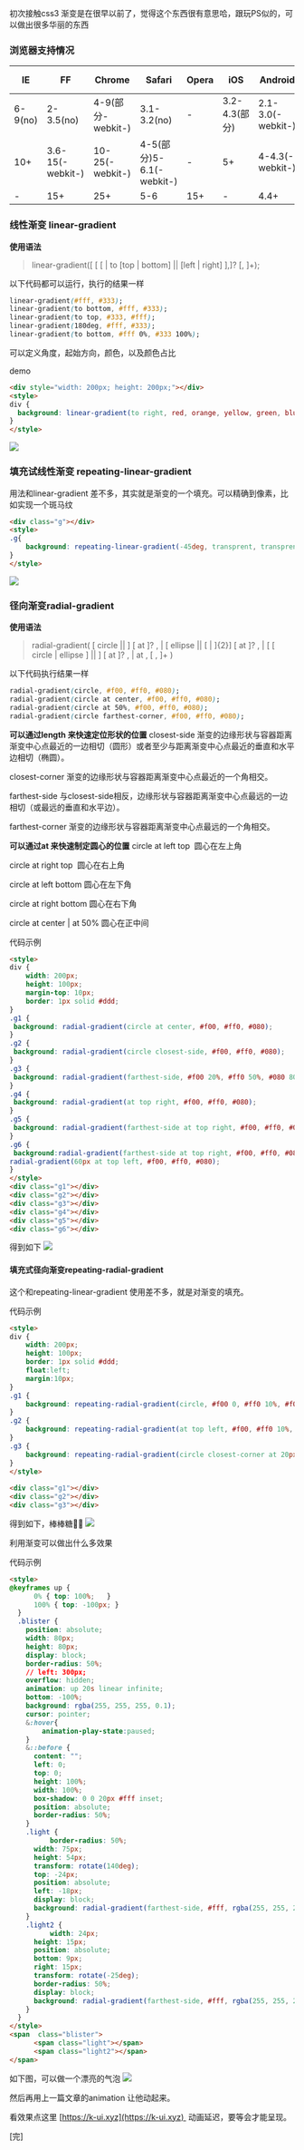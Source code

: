 初次接触css3 渐变是在很早以前了，觉得这个东西很有意思哈，跟玩PS似的，可以做出很多华丽的东西

### 浏览器支持情况
 | IE      | FF               | Chrome            | Safari                   | Opera | iOS           | Android           | Android Chrome  |
 | ------- | ---------------- | ----------------- | ------------------------ | ----- | ------------- | ----------------- | --------------- |
 | 6-9(no) | 2-3.5(no)        | 4-9(部分-webkit-) | 3.1-3.2(no)              | -     | 3.2-4.3(部分) | 2.1-3.0(-webkit-) | 10-25(-webkit-) |
 | 10+     | 3.6-15(-webkit-) | 10-25(-webkit-)   | 4-5(部分)5-6.1(-webkit-) | -     | 5+            | 4-4.3(-webkit-)   | 26+             |
 | -       | 15+              | 25+               | 5-6                      | 15+   | -             | 4.4+              | -               |
### 线性渐变 linear-gradient
**使用语法**

>linear-gradient([ [ [ <angle> | to [top | bottom] || [left | right] ],]? <color-stop>[, <color-stop>]+);

以下代码都可以运行，执行的结果一样
```css
linear-gradient(#fff, #333);
linear-gradient(to bottom, #fff, #333);
linear-gradient(to top, #333, #fff);
linear-gradient(180deg, #fff, #333);
linear-gradient(to bottom, #fff 0%, #333 100%);
```
可以定义角度，起始方向，颜色，以及颜色占比

demo
```html
<div style="width: 200px; height: 200px;"></div>
<style>
div {
  background: linear-gradient(to right, red, orange, yellow, green, blue, indigo, violet);
}
</style>
```
![](https://chuchur.com/upload/2018-4-5/1526629454815.png)
### 填充试线性渐变 repeating-linear-gradient
用法和linear-gradient 差不多，其实就是渐变的一个填充。可以精确到像素，比如实现一个斑马纹
```html
<div class="g"></div>
<style>
.g{
    background: repeating-linear-gradient(-45deg, transprent, transprent 25px, #fff 25px, #fff50px);
}
</style>
```
![](https://chuchur.com/upload/2018-4-5/1526632856739.png)
### 径向渐变radial-gradient
**使用语法**

>radial-gradient( [ circle || <length> ] [ at <position> ]? ,
| [ ellipse || [<length> | <percentage> ]{2}] [ at <position> ]? ,
| [ [ circle | ellipse ] || <extent-keyword> ] [ at <position> ]? ,
| at <position> ,
<color-stop> [ , <color-stop> ]+ )

以下代码执行结果一样
```css
radial-gradient(circle, #f00, #ff0, #080);
radial-gradient(circle at center, #f00, #ff0, #080);
radial-gradient(circle at 50%, #f00, #ff0, #080);
radial-gradient(circle farthest-corner, #f00, #ff0, #080);
```
**可以通过length 来快速定位形状的位置**
closest-side	渐变的边缘形状与容器距离渐变中心点最近的一边相切（圆形）或者至少与距离渐变中心点最近的垂直和水平边相切（椭圆）。

closest-corner	渐变的边缘形状与容器距离渐变中心点最近的一个角相交。

farthest-side	与closest-side相反，边缘形状与容器距离渐变中心点最远的一边相切（或最远的垂直和水平边）。

farthest-corner	渐变的边缘形状与容器距离渐变中心点最远的一个角相交。

**可以通过at 来快速制定圆心的位置**
circle at left top  圆心在左上角

circle at right top  圆心在右上角

circle at left bottom 圆心在左下角

circle at right bottom 圆心在右下角 

circle at center | at 50% 圆心在正中间

代码示例
```html
<style>
div {
	width: 200px;
	height: 100px;
	margin-top: 10px;
	border: 1px solid #ddd;
}
.g1 {
 background: radial-gradient(circle at center, #f00, #ff0, #080);
}
.g2 {
 background: radial-gradient(circle closest-side, #f00, #ff0, #080);
}
.g3 {
 background: radial-gradient(farthest-side, #f00 20%, #ff0 50%, #080 80%);
}
.g4 {
 background: radial-gradient(at top right, #f00, #ff0, #080);
}
.g5 {
 background: radial-gradient(farthest-side at top right, #f00, #ff0, #080);
}
.g6 {
 background:radial-gradient(farthest-side at top right, #f00, #ff0, #080, transparent),
radial-gradient(60px at top left, #f00, #ff0, #080);
}
</style> 
<div class="g1"></div>
<div class="g2"></div>
<div class="g3"></div>
<div class="g4"></div>
<div class="g5"></div>
<div class="g6"></div>
```
得到如下
![](https://chuchur.com/upload/2018-4-5/1526634345686.jpg)


#### 填充式径向渐变repeating-radial-gradient
这个和repeating-linear-gradient 使用差不多，就是对渐变的填充。

代码示例
```html
<style>
div {
    width: 200px;
    height: 100px; 
    border: 1px solid #ddd;
    float:left;
    margin:10px;
}
.g1 {
	background: repeating-radial-gradient(circle, #f00 0, #ff0 10%, #f00 15%);
}
.g2 {
	background: repeating-radial-gradient(at top left, #f00, #ff0 10%, #080 15%, #ff0 20%, #f00 25%);
}
.g3 {
	background: repeating-radial-gradient(circle closest-corner at 20px 50px, #f00, #ff0 10%, #080 20%, #ff0 30%, #f00 40%);
}
</style>
 
<div class="g1"></div>
<div class="g2"></div>
<div class="g3"></div>
```
得到如下，棒棒糖🍭🍭
![](https://chuchur.com/upload/2018-4-5/1526634674155.png)


利用渐变可以做出什么多效果

代码示例
```html
<style>
@keyframes up {
      0% { top: 100%;   }
      100% { top: -100px; }
  }
  .blister {
    position: absolute;
    width: 80px;
    height: 80px;
    display: block;
    border-radius: 50%;
    // left: 300px;
    overflow: hidden;
    animation: up 20s linear infinite;
    bottom: -100%;
    background: rgba(255, 255, 255, 0.1);
    cursor: pointer;
    &:hover{
        animation-play-state:paused;
    }
    &::before {
      content: "";
      left: 0;
      top: 0;
      height: 100%;
      width: 100%;
      box-shadow: 0 0 20px #fff inset;
      position: absolute;
      border-radius: 50%;
    }
    .light {
          border-radius: 50%;
      width: 75px;
      height: 54px;
      transform: rotate(140deg);
      top: -24px;
      position: absolute;
      left: -18px;
      display: block;
      background: radial-gradient(farthest-side, #fff, rgba(255, 255, 255, 0));
    }
    .light2 {
          width: 24px;
      height: 15px;
      position: absolute;
      bottom: 9px;
      right: 15px;
      transform: rotate(-25deg);
      border-radius: 50%;
      display: block;
      background: radial-gradient(farthest-side, #fff, rgba(255, 255, 255, 0));
    }
  }
</style>
<span  class="blister">
      <span class="light"></span>
      <span class="light2"></span>
</span>
```
如下图，可以做一个漂亮的气泡
![](https://chuchur.com/upload/2018-4-5/1526639154669.jpg)


然后再用上一篇文章的animation 让他动起来。

看效果点这里 [https://k-ui.xyz](https://k-ui.xyz)  动画延迟，要等会才能呈现。

[完]